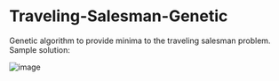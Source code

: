 # Traveling-Salesman-Genetic
Genetic algorithm to provide minima to the traveling salesman problem.
Sample solution:

![image](https://user-images.githubusercontent.com/31777294/97257772-28350100-17d4-11eb-994a-d15aa1f5f4fa.png)
